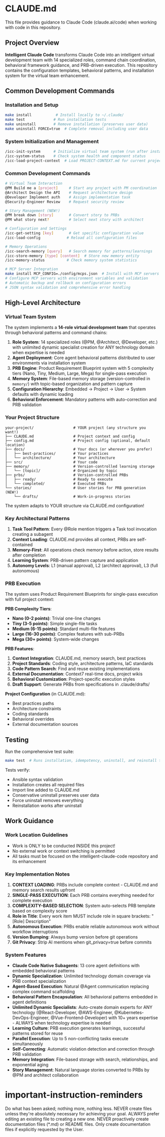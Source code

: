 # CLAUDE.md

This file provides guidance to Claude Code (claude.ai/code) when working with code in this repository.

## Project Overview

**Intelligent Claude Code** transforms Claude Code into an intelligent virtual development team with 14 specialized roles, command chain coordination, behavioral framework guidance, and PRB-driven execution. This repository contains the configuration templates, behavioral patterns, and installation system for the virtual team enhancement.

## Common Development Commands

### Installation and Setup
```bash
make install           # Install locally to ~/.claude/
make test             # Run installation tests
make uninstall        # Remove installation (preserves user data)
make uninstall FORCE=true  # Complete removal including user data
```

### System Initialization and Management
```bash
/icc-init-system      # Initialize virtual team system (run after installation)
/icc-system-status    # Check system health and component status
/icc-load-project-context  # Load PROJECT-CONTEXT.md for current project
```

### Common Development Commands
```bash
# Virtual Team Interaction
@PM Build me a [project]     # Start any project with PM coordination
@Architect Design the API    # Request architecture design
@Developer Implement auth    # Assign implementation task
@Security-Engineer Review    # Request security review

# Story Management (NEW!)
@PM break down [story]       # Convert story to PRBs
@PM what story next?         # Select next story with architect

# Configuration and Settings
/icc-get-setting [key]       # Get specific configuration value
/icc-load-config            # Reload all configuration files

# Memory Operations
/icc-search-memory [query]   # Search memory for patterns/learnings
/icc-store-memory [type] [content]  # Store new memory entity
/icc-memory-status          # Check memory system statistics

# MCP Server Integration
make install MCP_CONFIG=./config/mcps.json  # Install with MCP servers
# Configure MCP servers with environment variables and validation
# Automatic backup and rollback on configuration errors
# JSON syntax validation and comprehensive error handling
```

## High-Level Architecture

### Virtual Team System
The system implements a **14-role virtual development team** that operates through behavioral patterns and command chains:

1. **Role System**: 14 specialized roles (@PM, @Architect, @Developer, etc.) with unlimited dynamic specialist creation for ANY technology domain when expertise is needed
2. **Agent Deployment**: Core agent behavioral patterns distributed to user environments via installation system
3. **PRB Engine**: Product Requirement Blueprint system with 5 complexity tiers (Nano, Tiny, Medium, Large, Mega) for single-pass execution
4. **Memory System**: File-based memory storage (version-controlled in `memory/`) with topic-based organization and pattern capture
5. **Configuration Hierarchy**: Embedded → Project → User → System defaults with dynamic loading
6. **Behavioral Enforcement**: Mandatory patterns with auto-correction and PRB validation

### Your Project Structure
```
your-project/                  # YOUR project (any structure you want!)
├── CLAUDE.md                  # Project context and config
├── config.md                  # Project config (optional, default location)
├── docs/                      # Your docs (or wherever you prefer)
│   ├── best-practices/        # Your practices
│   └── architecture/          # Your architecture
├── src/                       # Your code
├── memory/                    # Version-controlled learning storage
│   └── [topic]/               # Organized by topic
├── prbs/                      # Version-controlled PRBs
│   ├── ready/                 # Ready to execute
│   └── completed/             # Executed PRBs
└── stories/                   # User stories for PRB generation (NEW!)
    └── drafts/                # Work-in-progress stories
```

The system adapts to YOUR structure via CLAUDE.md configuration!

### Key Architectural Patterns

1. **Task Tool Pattern**: Every @Role mention triggers a Task tool invocation creating a subagent
2. **Context Loading**: CLAUDE.md provides all context, PRBs are self-contained
3. **Memory-First**: All operations check memory before action, store results after completion
4. **Learning System**: PRB-driven pattern capture and application
5. **Autonomy Levels**: L1 (manual approval), L2 (architect approval), L3 (full autonomous)

### PRB Execution

The system uses Product Requirement Blueprints for single-pass execution with full project context:

**PRB Complexity Tiers**:
- **Nano (0-2 points)**: Trivial one-line changes
- **Tiny (3-5 points)**: Simple single-file tasks
- **Medium (6-15 points)**: Standard multi-file features
- **Large (16-30 points)**: Complex features with sub-PRBs
- **Mega (30+ points)**: System-wide changes

**PRB Features**:
1. **Context Integration**: CLAUDE.md, memory search, best practices
2. **Project Standards**: Coding style, architecture patterns, IaC standards
3. **Code Pattern Search**: Find and reuse existing implementations
4. **External Documentation**: Context7 real-time docs, project wikis
5. **Behavioral Customization**: Project-specific execution styles
6. **Draft Support**: Generate PRBs from specifications in .claude/drafts/

**Project Configuration** (in CLAUDE.md):
- Best practices paths
- Architecture constraints  
- Coding standards
- Behavioral overrides
- External documentation sources

## Testing

Run the comprehensive test suite:
```bash
make test  # Runs installation, idempotency, uninstall, and reinstall tests
```

Tests verify:
- Ansible syntax validation
- Installation creates all required files
- Import line added to CLAUDE.md
- Conservative uninstall preserves user data
- Force uninstall removes everything
- Reinstallation works after uninstall

## Work Guidance

### Work Location Guidelines
- Work is ONLY to be conducted INSIDE this project!
- No external work or context switching is permitted
- All tasks must be focused on the intelligent-claude-code repository and its enhancement

### Key Implementation Notes

1. **CONTEXT LOADING**: PRBs include complete context - CLAUDE.md and memory search results upfront
2. **SINGLE-PASS EXECUTION**: Each PRB contains everything needed for complete execution
3. **COMPLEXITY-BASED SELECTION**: System auto-selects PRB template based on complexity score
4. **Role in Title**: Every work item MUST include role in square brackets: "[Role] Description"
5. **Autonomous Execution**: PRBs enable reliable autonomous work without workflow interruptions
6. **Version Bumping**: Always bump version before git operations
7. **Git Privacy**: Strip AI mentions when git_privacy=true before commits

### System Features

- **Claude Code Native Subagents**: 13 core agent definitions with embedded behavioral patterns
- **Dynamic Specialization**: Unlimited technology domain coverage via PRB context specialization
- **Agent-Based Execution**: Natural @Agent communication replacing complex command scaffolding
- **Behavioral Pattern Encapsulation**: All behavioral patterns embedded in agent definitions
- **Unlimited Dynamic Specialists**: Auto-create domain experts for ANY technology (@React-Developer, @AWS-Engineer, @Kubernetes-DevOps-Engineer, @Vue-Frontend-Developer) with 10+ years expertise - ALWAYS when technology expertise is needed
- **Learning Culture**: PRB execution generates learnings, successful patterns stored for reuse
- **Parallel Execution**: Up to 5 non-conflicting tasks execute simultaneously
- **Self-Correcting**: Automatic violation detection and correction through PRB validation
- **Memory Integration**: File-based storage with search, relationships, and exponential aging
- **Story Management**: Natural language stories converted to PRBs by @PM and architect collaboration

# important-instruction-reminders
Do what has been asked; nothing more, nothing less.
NEVER create files unless they're absolutely necessary for achieving your goal.
ALWAYS prefer editing an existing file to creating a new one.
NEVER proactively create documentation files (*.md) or README files. Only create documentation files if explicitly requested by the User.